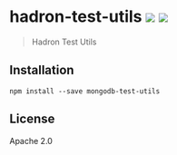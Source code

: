 # hadron-test-utils [![][travis_img]][travis_url] [![][npm_img]][npm_url]

> Hadron Test Utils

## Installation

```
npm install --save mongodb-test-utils
```

## License

Apache 2.0

[travis_img]: https://img.shields.io/travis/mongodb-js/hadron-test-utils.svg?style=flat-square
[travis_url]: https://travis-ci.org/mongodb-js/hadron-test-utils
[npm_img]: https://img.shields.io/npm/v/hadron-test-utils.svg?style=flat-square
[npm_url]: https://www.npmjs.org/package/hadron-test-utils
